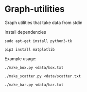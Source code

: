 # Graph-utilities
Graph utilities that take data from stdin

Install dependencies

`sudo apt-get install python3-tk`

`pip3 install matplotlib`

Example usage:

`./make_box.py <data/box.txt`

`./make_scatter.py <data/scatter.txt`

`./make_bar.py <data/bar.txt`
